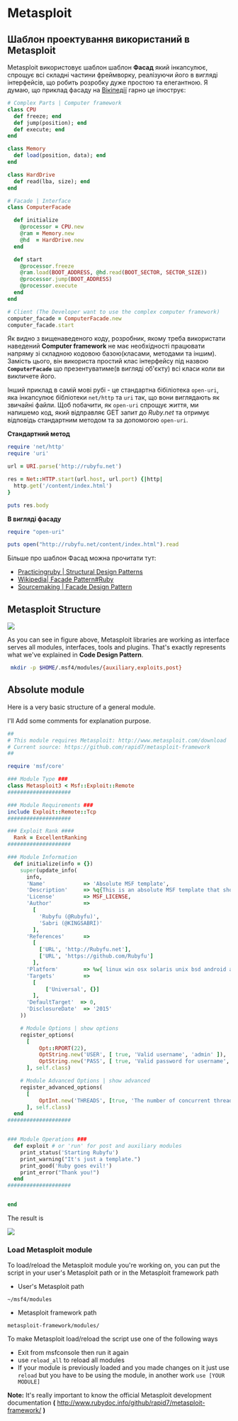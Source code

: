 # Metasploit


## Шаблон проектування використаний в Metasploit
Metasploit використовує шаблон шаблон **Фасад** який інкапсулює, спрощує всі складні частини фреймворку, реалізуючи його в вигляді інтерфейсів, що робить розробку дуже простою та елегантною.
Я думаю, що приклад фасаду на [Вікіпедії][1] гарно це ілюструє:

```ruby
# Complex Parts | Computer framework 
class CPU 
  def freeze; end
  def jump(position); end
  def execute; end
end

class Memory
  def load(position, data); end
end

class HardDrive
  def read(lba, size); end
end

# Facade | Interface
class ComputerFacade

  def initialize
    @processor = CPU.new
    @ram = Memory.new
    @hd  = HardDrive.new
  end

  def start
    @processor.freeze
    @ram.load(BOOT_ADDRESS, @hd.read(BOOT_SECTOR, SECTOR_SIZE))
    @processor.jump(BOOT_ADDRESS)
    @processor.execute
  end
end

# Client (The Developer want to use the complex computer framework)
computer_facade = ComputerFacade.new
computer_facade.start
```

Як видно з вищенаведеного коду, розробник, якому треба використати наведений **Computer framework** не має необхідності працювати напряму зі складною кодовою базою(класами, методами та іншим). Замість цього, він використа простий клас інтерфейсу під назвою **`ComputerFacade`** що презентуватиме(в вигляді об'єкту) всі класи коли ви викличете його.


Інший приклад в самій мові рубі - це стандартна бібіліотека `open-uri`, яка інкапсулює бібліотеки `net/http` та `uri` так, що вони виглядають як звичайні файли.
Щоб побачити, як `open-uri` спрощує життя, ми напишемо код, який відправляє GET запит до *Ruby.net* та отримує відповідь стандартним методом та за допомогою `open-uri`.


**Стандартний метод**
```ruby
require 'net/http'
require 'uri'

url = URI.parse('http://rubyfu.net')

res = Net::HTTP.start(url.host, url.port) {|http|
  http.get('/content/index.html')
}

puts res.body
```

**В вигляді фасаду**

```ruby
require "open-uri"

puts open("http://rubyfu.net/content/index.html").read
```
Більше про шаблон Фасад можна прочитати тут:
- [Practicingruby | Structural Design Patterns][2]
- [Wikipedia| Facade Pattern#Ruby][3]
- [Sourcemaking | Facade Design Pattern][4]

## Metasploit Structure 

![](MSF-struct.png)

As you can see in figure above, Metasploit libraries are working as interface serves all modules, interfaces, tools and plugins. That's exactly represents what we've explained in **Code Design Pattern**.


```bash
 mkdir -p $HOME/.msf4/modules/{auxiliary,exploits,post}
```



## Absolute module 
Here is a very basic structure of a general module. 

I'll Add some comments for explanation purpose.


```ruby
##
# This module requires Metasploit: http://www.metasploit.com/download
# Current source: https://github.com/rapid7/metasploit-framework
##

require 'msf/core'

### Module Type ###
class Metasploit3 < Msf::Exploit::Remote
####################

### Module Requirements ###
include Exploit::Remote::Tcp
####################

### Exploit Rank ####
  Rank = ExcellentRanking
####################

### Module Information
  def initialize(info = {})
    super(update_info(
      info,
      'Name'            => 'Absolute MSF template',
      'Description'     => %q{This is an absolute MSF template that shows how all modules look like},
      'License'         => MSF_LICENSE,
      'Author'          =>
        [
          'Rubyfu (@Rubyfu)',
          'Sabri (@KINGSABRI)'
        ],
      'References'      =>
        [
          ['URL', 'http://Rubyfu.net'],
          ['URL', 'https://github.com/Rubyfu']
        ],
      'Platform'        => %w{ linux win osx solaris unix bsd android aix},
      'Targets'         =>
        [
            ['Universal', {}]
        ],
      'DefaultTarget'  => 0,
      'DisclosureDate'  => '2015'
    ))

    # Module Options | show options
    register_options(
      [
          Opt::RPORT(22),
          OptString.new('USER', [ true, 'Valid username', 'admin' ]),
          OptString.new('PASS', [ true, 'Valid password for username', 'P@ssw0rd' ]),
      ], self.class)

    # Module Advanced Options | show advanced
    register_advanced_options(
      [
          OptInt.new('THREADS', [true, 'The number of concurrent threads', 5])
      ], self.class)
  end
####################


### Module Operations ###
  def exploit # or 'run' for post and auxiliary modules
    print_status('Starting Rubyfu')
    print_warning("It's just a template.")
    print_good('Ruby goes evil!')
    print_error("Thank you!")
  end
####################


end

```

The result is

![](msf_template1.png)




### Load Metasploit module

To load/reload the Metasploit module you're working on, you can put the script in your user's Metasploit path or in the Metasploit framework path 

- User's Metasploit path
```
~/msf4/modules
```

- Metasploit framework path
```
metasploit-framework/modules/
```

To make Metasploit load/reload the script use one of the following ways

- Exit from msfconsole then run it again
- use `reload_all` to reload all modules
- If your module is previously loaded and you made changes on it just use `reload` but you have to be using the module, in another work `use [YOUR MODULE]`


**Note:** It's really important to know the official Metasploit development documentation **(** http://www.rubydoc.info/github/rapid7/metasploit-framework/ **)**

<!---
https://www.exploit-db.com/docs/27935.pdf
http://www.rubydoc.info/github/rapid7/metasploit-framework
https://github.com/rapid7/metasploit-framework/wiki/Exploit-Ranking
https://github.com/rapid7/metasploit-framework/wiki
https://community.rapid7.com/thread/3126
https://github.com/rapid7/metasploit-framework/wiki/Creating-Metasploit-Framework-LoginScanners
-->




<br><br><br>
---
[1]: https://en.wikipedia.org/wiki/Facade_pattern#Ruby
[2]: https://practicingruby.com/articles/structural-design-patterns
[3]: https://en.wikipedia.org/wiki/Facade_pattern#Ruby
[4]: https://sourcemaking.com/design_patterns/facade